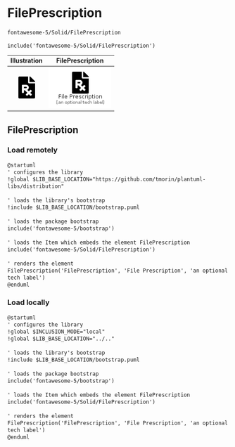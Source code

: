 # FilePrescription


```text
fontawesome-5/Solid/FilePrescription
```

```text
include('fontawesome-5/Solid/FilePrescription')
```



| Illustration | FilePrescription |
| :---: | :---: |
| ![illustration for Illustration](../../fontawesome-5/Solid/FilePrescription.png) | ![illustration for FilePrescription](../../fontawesome-5/Solid/FilePrescription.Local.png) |




## FilePrescription

### Load remotely
```plantuml
@startuml
' configures the library
!global $LIB_BASE_LOCATION="https://github.com/tmorin/plantuml-libs/distribution"

' loads the library's bootstrap
!include $LIB_BASE_LOCATION/bootstrap.puml

' loads the package bootstrap
include('fontawesome-5/bootstrap')

' loads the Item which embeds the element FilePrescription
include('fontawesome-5/Solid/FilePrescription')

' renders the element
FilePrescription('FilePrescription', 'File Prescription', 'an optional tech label')
@enduml
```

### Load locally
```plantuml
@startuml
' configures the library
!global $INCLUSION_MODE="local"
!global $LIB_BASE_LOCATION="../.."

' loads the library's bootstrap
!include $LIB_BASE_LOCATION/bootstrap.puml

' loads the package bootstrap
include('fontawesome-5/bootstrap')

' loads the Item which embeds the element FilePrescription
include('fontawesome-5/Solid/FilePrescription')

' renders the element
FilePrescription('FilePrescription', 'File Prescription', 'an optional tech label')
@enduml
```

